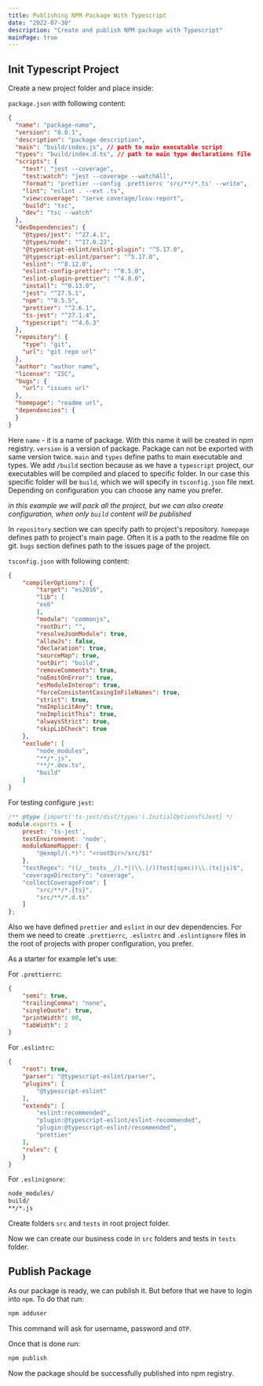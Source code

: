 ```yaml
---
title: Publishing NPM Package With Typescript
date: "2022-07-30"
description: "Create and publish NPM package with Typescript"
mainPage: true
---
```


## Init Typescript Project

Create a new project folder and place inside:

`package.json` with following content:

```json
{
  "name": "package-name",
  "version": "0.0.1",
  "description": "package description",
  "main": "build/index.js", // path to main executable script
  "types": "build/index.d.ts", // path to main type declarations file
  "scripts": {
    "test": "jest --coverage",
    "test:watch": "jest --coverage --watchAll",
    "format": "prettier --config .prettierrc 'src/**/*.ts' --write",
    "lint": "eslint . --ext .ts",
    "view:coverage": "serve coverage/lcov-report",
    "build": "tsc",
    "dev": "tsc --watch"
  },
  "devDependencies": {
    "@types/jest": "^27.4.1",
    "@types/node": "^17.0.23",
    "@typescript-eslint/eslint-plugin": "^5.17.0",
    "@typescript-eslint/parser": "^5.17.0",
    "eslint": "^8.12.0",
    "eslint-config-prettier": "^8.5.0",
    "eslint-plugin-prettier": "^4.0.0",
    "install": "^0.13.0",
    "jest": "^27.5.1",
    "npm": "^8.5.5",
    "prettier": "^2.6.1",
    "ts-jest": "^27.1.4",
    "typescript": "^4.6.3"
  },
  "repository": {
    "type": "git",
    "url": "git repo url"
  },
  "author": "author name",
  "license": "ISC",
  "bugs": {
    "url": "issues url"
  },
  "homepage": "readme url",
  "dependencies": {
  }
}
```

Here `name` - it is a name of package. With this name it will be created in npm registry.
`version` is a version of package. Package can not be exported with same version twice.
`main` and `types` define paths to main executable and types. We add `/build` section because as we have
a `typescript` project, our executables will be compiled and placed to specific folder. In our case
this specific folder will be `build`, which we will specify in `tsconfig.json` file next. Depending on
configuration you can choose any name you prefer.

*in this example we will pack all the project, but we can also create configuration, when only `build` content will be published*

In `repository` section we can specify path to project's repository.
`homepage` defines path to project's main page. Often it is a path to the readme file on git.
`bugs` section defines path to the issues page of the project.

`tsconfig.json` with following content:
  
```json
{
    "compilerOptions": {
        "target": "es2016",
        "lib": [
        "es6"
        ],
        "module": "commonjs",
        "rootDir": "",
        "resolveJsonModule": true,
        "allowJs": false,
        "declaration": true,
        "sourceMap": true,
        "outDir": "build",
        "removeComments": true,
        "noEmitOnError": true,
        "esModuleInterop": true,
        "forceConsistentCasingInFileNames": true,
        "strict": true,
        "noImplicitAny": true,
        "noImplicitThis": true,
        "alwaysStrict": true,
        "skipLibCheck": true
    },
    "exclude": [
        "node_modules",
        "**/*.js",
        "**/*.dev.ts",
        "build"
    ]
}
```

For testing configure `jest`:

```js
/** @type {import('ts-jest/dist/types').InitialOptionsTsJest} */
module.exports = {
    preset: 'ts-jest',
    testEnvironment: 'node',
    moduleNameMapper: {
        "@exmpl/(.*)": "<rootDir>/src/$1"
    },
    "testRegex": "((/__tests__/).*|(\\.|/)(test|spec))\\.(ts|js)$",
    "coverageDirectory": "coverage",
    "collectCoverageFrom": [
        "src/**/*.{ts}",
        "src/**/*.d.ts"
    ]
};
```

Also we have defined `prettier` and `eslint` in our dev dependencies. For them we need to create
`.prettierrc`, `.eslintrc` and `.eslintignore` files in the root of projects with proper configuration,
you prefer.

As a starter for example let's use:

For `.prettierrc`:

```json
{
    "semi": true,
    "trailingComma": "none",
    "singleQuote": true,
    "printWidth": 80,
    "tabWidth": 2
}
```

For `.eslintrc`:

```json
{
    "root": true,
    "parser": "@typescript-eslint/parser",
    "plugins": [
        "@typescript-eslint"
    ],
    "extends": [
        "eslint:recommended",
        "plugin:@typescript-eslint/eslint-recommended",
        "plugin:@typescript-eslint/recommended",
        "prettier"
    ],
    "rules": {
    }
}
```

For `.eslinignore`:

```txt
node_modules/
build/
**/*.js
```

Create folders `src` and `tests` in root project folder.

Now we can create our business code in `src` folders and tests in `tests` folder.

## Publish Package

As our package is ready, we can publish it. But before that we have to login into `npm`.
To do that run:

```bash
npm adduser
```

This command will ask for username, password and `OTP`.

Once that is done run:

```bash
npm publish
```

Now the package should be successfully published into npm registry.